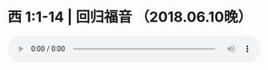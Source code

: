# 西 1:1-14 | 回归福音 （2018.06.10晚）

<audio style="width: 100%;" preload="false" controls controlslist="nodownload"><source src="//cdn.wechat.edu.pl/audio/mp3/old/25308.mp3" type="audio/mpeg">Your browser does not support the audio element.</audio>


